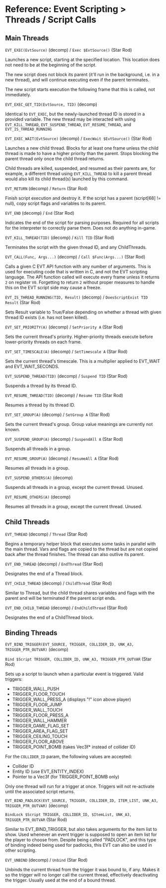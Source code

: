 # Reference: Event Scripting > Threads / Script Calls

## Main Threads

`EVT_EXEC(EvtSource)` (decomp) / `Exec $EvtSource()` (Star Rod)

Launches a new script, starting at the specified location. This location does not need to be at the beginning of the script.

The new script does not block its parent (it'll run in the background, i.e. in a new thread), and will continue executing even if the parent terminates.

The new script starts execution the following frame that this is called, not immediately.

`EVT_EXEC_GET_TID(EvtSource, TID)` (decomp)

Identical to `EVT_EXEC`, but the newly-launched thread ID is stored in a provided variable.
The new thread may be interacted with using `EVT_KILL_THREAD`, `EVT_SUSPEND_THREAD`, `EVT_RESUME_THREAD`, and `EVT_IS_THREAD_RUNNING`

`EVT_EXEC_WAIT(EvtSource)` (decomp) / `ExecWait $EvtSource()` (Star Rod)

Launches a new child thread.
Blocks for at least one frame unless the child thread is made to have a higher priority than the parent.
Stops blocking the parent thread only once the child thread returns.

Child threads are killed, suspended, and resumed as their parents are, for example, a different thread using `EVT_KILL_THREAD` to kill a parent thread would also kill its child thread(s) launched by this command.

`EVT_RETURN` (decomp) / `Return` (Star Rod)

Finish script execution and destroy it. If the script has a parent (script[68] != null), copy script flags and variables to its parent.

`EVT_END` (decomp) / `End` (Star Rod)

Indicates the end of the script for parsing purposes. Required for all scripts for the interpreter to correctly parse them. Does not do anything in-game.

`EVT_KILL_THREAD(TID)` (decomp) / `Kill TID` (Star Rod)

Terminates the script with the given thread ID, and any ChildThreads.

`EVT_CALL(Func, Args...)` (decomp) / `Call $Func(Args...)` (Star Rod)

Calls a given C EVT API function with any number of arguments.
This is used for executing code that is written in C, and not the EVT scripting language.
The API function called will execute every frame unless it returns `2` on register `V0`.
Forgetting to return `2` without proper measures to handle this on the EVT script side may cause a freeze.

`EVT_IS_THREAD_RUNNING(TID, Result)` (decomp) / `DoesScriptExist TID Result` (Star Rod)

Sets Result variable to True/False depending on whether a thread with given thread ID exists (i.e. has not been killed).

`EVT_SET_PRIORITY(A)` (decomp) / `SetPriority A` (Star Rod)

Sets the current thread's priority. Higher-priority threads execute before lower-priority threads on each frame.

`EVT_SET_TIMESCALE(A)` (decomp) / `SetTimescale A` (Star Rod)

Sets the current thread's timescale. This is a multiplier applied to EVT_WAIT and EVT_WAIT_SECONDS.

`EVT_SUSPEND_THREAD(TID)` (decomp) / `Suspend TID` (Star Rod)

Suspends a thread by its thread ID.

`EVT_RESUME_THREAD(TID)` (decomp) / `Resume TID` (Star Rod)

Resumes a thread by its thread ID.

`EVT_SET_GROUP(A)` (decomp) / `SetGroup A` (Star Rod)

Sets the current thread's group. Group value meanings are currently not known.

`EVT_SUSPEND_GROUP(A)` (decomp) / `SuspendAll A` (Star Rod)

Suspends all threads in a group.

`EVT_RESUME_GROUP(A)` (decomp) / `ResumeAll A` (Star Rod)

Resumes all threads in a group.

`EVT_SUSPEND_OTHERS(A)` (decomp)

Suspends all threads in a group, except the current thread.
Unused.

`EVT_RESUME_OTHERS(A)` (decomp)

Resumes all threads in a group, except the current thread.
Unused.

## Child Threads

`EVT_THREAD` (decomp) / `Thread` (Star Rod)

Begins a temporary helper block that executes some tasks in parallel with the main thread. Vars and flags are copied to the thread but are not copied back after the thread finishes. The thread can also outlive its parent.

`EVT_END_THREAD` (decomp) / `EndThread` (Star Rod)

Designates the end of a Thread block.

`EVT_CHILD_THREAD` (decomp) / `ChildThread` (Star Rod)

Similar to Thread, but the child thread shares variables and flags with the parent and will be terminated if the parent script ends.

`EVT_END_CHILD_THREAD` (decomp) / `EndChildThread` (Star Rod)

Designates the end of a ChildThread block.

## Binding Threads

`EVT_BIND_TRIGGER(EVT_SOURCE, TRIGGER, COLLIDER_ID, UNK_A3, TRIGGER_PTR_OUTVAR)` (decomp)

`Bind $Script TRIGGER, COLLIDER_ID, UNK_A3, TRIGGER_PTR_OUTVAR` (Star Rod)

Sets up a script to launch when a particular event is triggered.
Valid triggers:

* TRIGGER_WALL_PUSH
* TRIGGER_FLOOR_TOUCH
* TRIGGER_WALL_PRESS_A (displays "!" icon above player)
* TRIGGER_FLOOR_JUMP
* TRIGGER_WALL_TOUCH
* TRIGGER_FLOOR_PRESS_A
* TRIGGER_WALL_HAMMER
* TRIGGER_GAME_FLAG_SET
* TRIGGER_AREA_FLAG_SET
* TRIGGER_CEILING_TOUCH
* TRIGGER_FLOOR_ABOVE
* TRIGGER_POINT_BOMB (takes Vec3f* instead of collider ID)

For the `COLLIDER_ID` param, the following values are accepted:

* Collider ID
* Entity ID (use EVT_ENTITY_INDEX)
* Pointer to a Vec3f (for TRIGGER_POINT_BOMB only)

Only one thread will run for a trigger at once.
Triggers will not re-activate until the associated script returns.

`EVT_BIND_PADLOCK(EVT_SOURCE, TRIGGER, COLLIDER_ID, ITEM_LIST, UNK_A3, TRIGGER_PTR_OUTVAR)` (decomp)

`BindLock $Script TRIGGER, COLLIDER_ID, $ItemList, UNK_A3, TRIGGER_PTR_OUTVAR` (Star Rod)

Similar to EVT_BIND_TRIGGER, but also takes arguments for the item list to show.
Used whenever an event trigger is supposed to open an item list for the player to choose from.
Despite being called "PADLOCK", and this type of binding indeed being used for padlocks, this EVT can also be used in other scripting.

`EVT_UNBIND` (decomp) / `Unbind` (Star Rod)

Unbinds the current thread from the trigger it was bound to, if any.
Makes it so the trigger will no longer call the current thread, effectively deactivating the trigger.
Usually used at the end of a bound thread.
